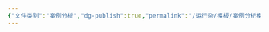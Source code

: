 ```yaml
---
{"文件类别":"案例分析","dg-publish":true,"permalink":"/运行杂/模板/案例分析模板/","dgPassFrontmatter":true,"noteIcon":"","created":"2024-07-12T20:13:21.364+08:00","updated":"2024-09-30T11:47:57.095+08:00"}
---
```


